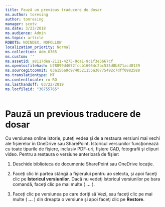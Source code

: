 ```yaml
---
title: Pauză un previous traducere de dosar
ms.author: toresing
author: tomresing
manager: scotv
ms.date: 3/23/2018
ms.audience: Admin
ms.topic: article
ROBOTS: NOINDEX, NOFOLLOW
localization_priority: Normal
ms.collection: Adm_O365
ms.custom: ''
ms.assetid: a8117dea-2111-4275-9ca1-9c1f3e5667cf
ms.openlocfilehash: b78899d4652fccb16054c2bc535d8b871acd0139
ms.sourcegitcommit: 03a156a9c9740521155a30775492c7dff0982588
ms.translationtype: MT
ms.contentlocale: ro-RO
ms.lasthandoff: 03/22/2019
ms.locfileid: "30755765"
---
```

# <a name="restore-a-previous-file-version"></a>Pauză un previous traducere de dosar

Cu versiunea online istorie, puteţi vedea şi de a restaura versiuni mai vechi ale fișierelor în OneDrive sau SharePoint. Istoricul versiunilor funcţionează cu toate tipurile de fişiere, inclusiv PDF-uri, fişiere CAD, fotografii şi clipuri video. Pentru a restaura o versiune anterioară de fişier:
  
1. Deschide biblioteca de documente SharePoint sau OneDrive locaţie.
    
2. Faceţi clic în partea stângă a fişierului pentru ao selecta, şi apoi faceţi clic pe **Istoricul versiunilor**. Dacă nu vedeţi Istoricul versiunilor pe bara comandă, faceţi clic pe mai multe ( **...** ). 
    
3. Faceţi clic pe versiunea pe care doriţi să Vezi, sau faceţi clic pe mai multe ( **...** ) din dreapta o versiune şi apoi faceţi clic pe **Restore**.
    

